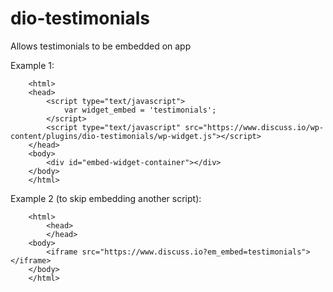 # dio-testimonials
Allows testimonials to be embedded on app

Example 1:
```
    <html>
    <head>
		<script type="text/javascript">
        	var widget_embed = 'testimonials';
		</script>
		<script type="text/javascript" src="https://www.discuss.io/wp-content/plugins/dio-testimonials/wp-widget.js"></script>
	</head>
	<body>
		<div id="embed-widget-container"></div>
	</body>
	</html>
```	
Example 2 (to skip embedding another script):
```
    <html>
		<head>
		</head>
	<body>
		<iframe src="https://www.discuss.io?em_embed=testimonials"></iframe>
	</body>
	</html>
```	
	
